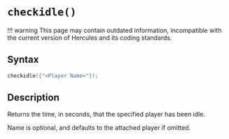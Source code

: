 # `checkidle()`

!!! warning
	This page may contain outdated information, incompatible with the current version of Hercules and its coding standards.

## Syntax

```c
checkidle({"<Player Name>"});
```

## Description

Returns the time, in seconds, that the specified player has been idle.

Name is optional, and defaults to the attached player if omitted.
